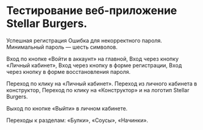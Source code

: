 # Тестирование веб-приложение Stellar Burgers.

Успешная регистрация
Ошибка для некорректного пароля. Минимальный пароль — шесть символов.

Вход по кнопке «Войти в аккаунт» на главной,
Вход через кнопку «Личный кабинет»,
Вход через кнопку в форме регистрации,
Вход через кнопку в форме восстановления пароля.

Переход по клику на «Личный кабинет».
Переход из личного кабинета в конструктор,
Переход по клику на «Конструктор» и на логотип Stellar Burgers.

Выход по кнопке «Выйти» в личном кабинете.

Переходы к разделам:
«Булки»,
«Соусы»,
«Начинки».
